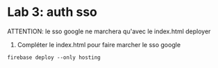 # Lab 3: auth sso

ATTENTION: le sso google ne marchera qu'avec le index.html deployer

1. Compléter le index.html pour faire marcher le sso google

```
firebase deploy --only hosting
```
